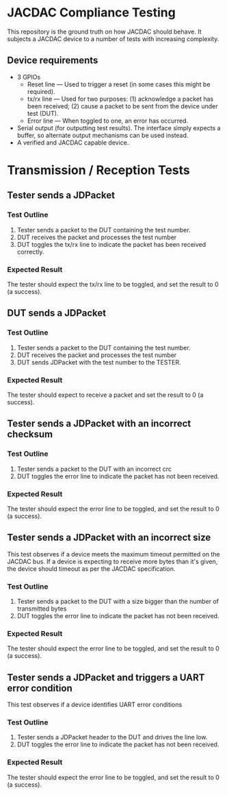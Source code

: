 # JACDAC Compliance Testing

This repository is the ground truth on how JACDAC should behave. It subjects a JACDAC device to a number of tests with increasing complexity.

## Device requirements

* 3 GPIOs
    - Reset line –– Used to trigger a reset (in some cases this might be required).
    - tx/rx line –– Used for two purposes: (1) acknowledge a packet has been received; (2) cause a packet to be sent from the device under test (DUT).
    - Error line –– When toggled to one, an error has occurred.
* Serial output (for outputting test results). The interface simply expects a buffer, so alternate output mechanisms can be used instead.
* A verified and JACDAC capable device.

# Transmission / Reception Tests

## Tester sends a JDPacket

### Test Outline
1. Tester sends a packet to the DUT containing the test number.
2. DUT receives the packet and processes the test number
3. DUT toggles the tx/rx line to indicate the packet has been received correctly.

### Expected Result
The tester should expect the tx/rx line to be toggled, and set the result to 0 (a success).

## DUT sends a JDPacket

### Test Outline
1. Tester sends a packet to the DUT containing the test number.
2. DUT receives the packet and processes the test number
3. DUT sends JDPacket with the test number to the TESTER.

### Expected Result
The tester should expect to receive a packet and set the result to 0 (a success).

## Tester sends a JDPacket with an incorrect checksum

### Test Outline
1. Tester sends a packet to the DUT with an incorrect crc
2. DUT toggles the error line to indicate the packet has not been received.

### Expected Result
The tester should expect the error line to be toggled, and set the result to 0 (a success).

## Tester sends a JDPacket with an incorrect size

This test observes if a device meets the maximum timeout permitted on the JACDAC bus. If a device is expecting to receive more bytes than it's given, the device should timeout as per the JACDAC specification.

### Test Outline
1. Tester sends a packet to the DUT with a size bigger than the number of transmitted bytes
2. DUT toggles the error line to indicate the packet has not been received.

### Expected Result
The tester should expect the error line to be toggled, and set the result to 0 (a success).

## Tester sends a JDPacket and triggers a UART error condition

This test observes if a device identifies UART error conditions

### Test Outline
1. Tester sends a JDPacket header to the DUT and drives the line low.
2. DUT toggles the error line to indicate the packet has not been received.

### Expected Result
The tester should expect the error line to be toggled, and set the result to 0 (a success).

